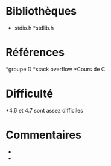 # Bibliothèques
* stdio.h
*stdlib.h

# Références
*groupe D
*stack overflow
*Cours de C

# Difficulté
*4.6 et 4.7 sont assez difficiles

# Commentaires
* 
* 

